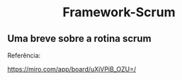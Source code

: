 <div align="center"><h1> Framework-Scrum </h1></div>

## Uma breve sobre a rotina scrum










Referência:

https://miro.com/app/board/uXjVPiB_OZU=/
